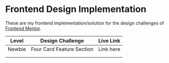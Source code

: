 # Frontend Design Implementation

These are my frontend implementation/solution for the design challenges of [Frontend Mentor](https://www.frontendmentor.io/).

| Level  | Design Challenge          | Live Link |
|--------|---------------------------|-----------|
| Newbie | Four Card Feature Section |Link here  |
|        |                           |           |
|        |                           |           |
